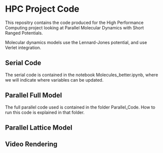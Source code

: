 # HPC Project Code

This repositry contains the code produced for the High Performance Computing project looking at Parallel Molecular Dynamics with Short Ranged Potentials.

Molecular dynamics models use the Lennard-Jones potential, and use Verlet integration.

## Serial Code

The serial code is contained in the notebook Molecules_better.ipynb, where we will indicate where variables can be updated.

## Parallel Full Model

The full parallel code used is contained in the folder Parallel_Code. How to run this code is explained in that folder.

## Parallel Lattice Model

## Video Rendering
